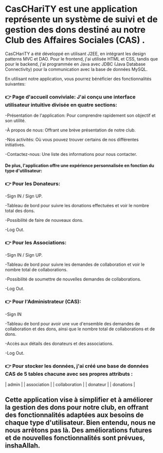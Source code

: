 # CasCHariTY est une application représente un système de suivi et de gestion des dons destiné au notre Club des Affaires Sociales (CAS) .

CasCHariTY a été développé en utilisant J2EE, en intégrant les design patterns MVC et DAO. Pour le frontend, j'ai utilisée HTML et CSS, tandis que pour le backend, j'ai programmée en Java avec JDBC (Java Database Connectivity) pour la communication avec la base de données MySQL.

En utilisant notre application, vous pourrez bénéficier des fonctionnalités suivantes:

### 👉 Page d'accueil conviviale: J'ai conçu une interface utilisateur intuitive divisée en quatre sections:
-Présentation de l'application: Pour comprendre rapidement son objectif et son utilité.

-À propos de nous: Offrant une brève présentation de notre club.

-Nos activités: Où vous pouvez trouver certains de nos différentes initiatives.

-Contactez-nous: Une liste des informations pour nous contacter.


#### De plus, l'application offre une expérience personnalisée en fonction du type d'utilisateur:

### 👉 Pour les Donateurs:
-Sign IN / Sign UP.

-Tableau de bord pour suivre les donations effectuées et voir le nombre total des dons.

-Possibilité de faire de nouveaux dons.

-Log Out.

### 👉 Pour les Associations:
-Sign IN / Sign UP.

-Tableau de bord pour suivre les demandes de collaboration et voir le nombre total de collaborations.

-Possibilité de soumettre de nouvelles demandes de collaborations.

-Log Out.

### 👉 Pour l'Administrateur (CAS):
-Sign IN

-Tableau de bord pour avoir une vue d'ensemble des demandes de collaboration et des dons, ainsi que le nombre total de collaborations et de dons.

-Accès aux détails des donateurs et des associations.

-Log Out.

### 👉 Pour stocker les données, j'ai créé une base de données CAS de 5 tables chacune avec ses propres attributs : 
| admin         |
| association   |
| collaboration |
| donateur      |
| donations     |


## Cette application vise à simplifier et à améliorer la gestion des dons pour notre club, en offrant des fonctionnalités adaptées aux besoins de chaque type d'utilisateur. Bien entendu, nous ne nous arrêtons pas là. Des améliorations futures et de nouvelles fonctionnalités sont prévues, inshaAllah.
